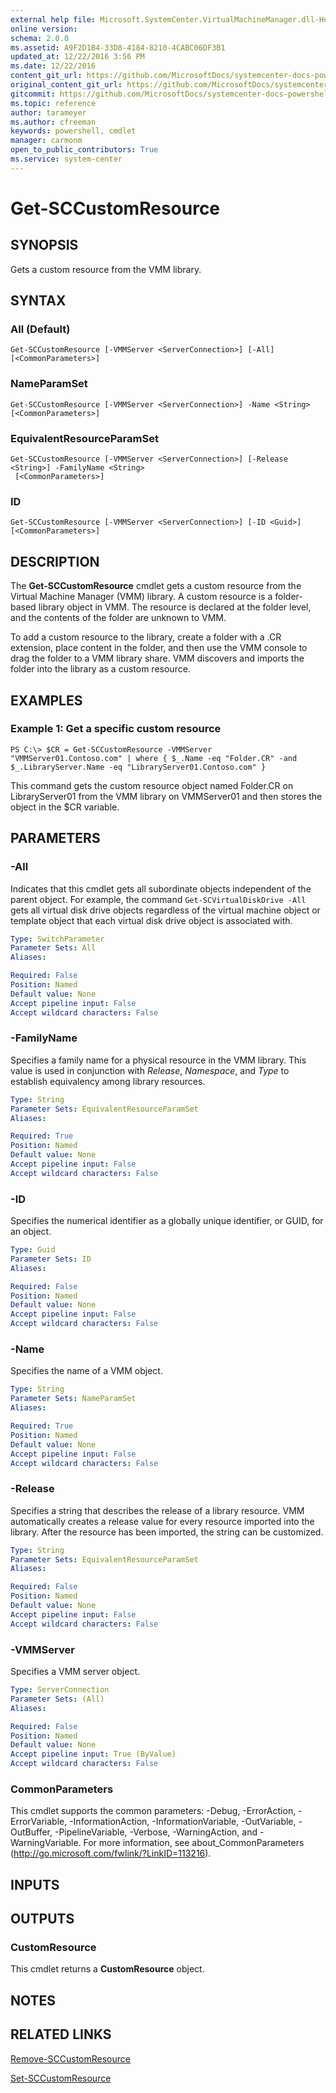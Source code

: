 ```yaml
---
external help file: Microsoft.SystemCenter.VirtualMachineManager.dll-Help.xml
online version: 
schema: 2.0.0
ms.assetid: A9F2D1B4-33D8-4184-8210-4CABC06DF3B1
updated_at: 12/22/2016 3:56 PM
ms.date: 12/22/2016
content_git_url: https://github.com/MicrosoftDocs/systemcenter-docs-powershell/blob/master/systemcenter-cmdlets/SystemCenter2016/VirtualMachineManager/vlatest/Get-SCCustomResource.md
original_content_git_url: https://github.com/MicrosoftDocs/systemcenter-docs-powershell/blob/master/systemcenter-cmdlets/SystemCenter2016/VirtualMachineManager/vlatest/Get-SCCustomResource.md
gitcommit: https://github.com/MicrosoftDocs/systemcenter-docs-powershell/blob/96e5647587661652225fbdd2c797cd4d59d542bc/systemcenter-cmdlets/SystemCenter2016/VirtualMachineManager/vlatest/Get-SCCustomResource.md
ms.topic: reference
author: tarameyer
ms.author: cfreeman
keywords: powershell, cmdlet
manager: carmonm
open_to_public_contributors: True
ms.service: system-center
---
```


# Get-SCCustomResource

## SYNOPSIS
Gets a custom resource from the VMM library.

## SYNTAX

### All (Default)
```
Get-SCCustomResource [-VMMServer <ServerConnection>] [-All] [<CommonParameters>]
```

### NameParamSet
```
Get-SCCustomResource [-VMMServer <ServerConnection>] -Name <String> [<CommonParameters>]
```

### EquivalentResourceParamSet
```
Get-SCCustomResource [-VMMServer <ServerConnection>] [-Release <String>] -FamilyName <String>
 [<CommonParameters>]
```

### ID
```
Get-SCCustomResource [-VMMServer <ServerConnection>] [-ID <Guid>] [<CommonParameters>]
```

## DESCRIPTION
The **Get-SCCustomResource** cmdlet gets a custom resource from the Virtual Machine Manager (VMM) library.
A custom resource is a folder-based library object in VMM.
The resource is declared at the folder level, and the contents of the folder are unknown to VMM.

To add a custom resource to the library, create a folder with a .CR extension, place content in the folder, and then use the VMM console to drag the folder to a VMM library share.
VMM discovers and imports the folder into the library as a custom resource.

## EXAMPLES

### Example 1: Get a specific custom resource
```
PS C:\> $CR = Get-SCCustomResource -VMMServer "VMMServer01.Contoso.com" | where { $_.Name -eq "Folder.CR" -and $_.LibraryServer.Name -eq "LibraryServer01.Contoso.com" }
```

This command gets the custom resource object named Folder.CR on LibraryServer01 from the VMM library on VMMServer01 and then stores the object in the $CR variable.

## PARAMETERS

### -All
Indicates that this cmdlet gets all subordinate objects independent of the parent object.
For example, the command `Get-SCVirtualDiskDrive -All` gets all virtual disk drive objects regardless of the virtual machine object or template object that each virtual disk drive object is associated with.

```yaml
Type: SwitchParameter
Parameter Sets: All
Aliases: 

Required: False
Position: Named
Default value: None
Accept pipeline input: False
Accept wildcard characters: False
```

### -FamilyName
Specifies a family name for a physical resource in the VMM library.
This value is used in conjunction with *Release*, *Namespace*, and *Type* to establish equivalency among library resources.

```yaml
Type: String
Parameter Sets: EquivalentResourceParamSet
Aliases: 

Required: True
Position: Named
Default value: None
Accept pipeline input: False
Accept wildcard characters: False
```

### -ID
Specifies the numerical identifier as a globally unique identifier, or GUID, for an object.

```yaml
Type: Guid
Parameter Sets: ID
Aliases: 

Required: False
Position: Named
Default value: None
Accept pipeline input: False
Accept wildcard characters: False
```

### -Name
Specifies the name of a VMM object.

```yaml
Type: String
Parameter Sets: NameParamSet
Aliases: 

Required: True
Position: Named
Default value: None
Accept pipeline input: False
Accept wildcard characters: False
```

### -Release
Specifies a string that describes the release of a library resource.
VMM automatically creates a release value for every resource imported into the library.
After the resource has been imported, the string can be customized.

```yaml
Type: String
Parameter Sets: EquivalentResourceParamSet
Aliases: 

Required: False
Position: Named
Default value: None
Accept pipeline input: False
Accept wildcard characters: False
```

### -VMMServer
Specifies a VMM server object.

```yaml
Type: ServerConnection
Parameter Sets: (All)
Aliases: 

Required: False
Position: Named
Default value: None
Accept pipeline input: True (ByValue)
Accept wildcard characters: False
```

### CommonParameters
This cmdlet supports the common parameters: -Debug, -ErrorAction, -ErrorVariable, -InformationAction, -InformationVariable, -OutVariable, -OutBuffer, -PipelineVariable, -Verbose, -WarningAction, and -WarningVariable. For more information, see about_CommonParameters (http://go.microsoft.com/fwlink/?LinkID=113216).

## INPUTS

## OUTPUTS

### CustomResource
This cmdlet returns a **CustomResource** object.

## NOTES

## RELATED LINKS

[Remove-SCCustomResource](xref:SystemCenter2016/VirtualMachineManager/vlatest/Remove-SCCustomResource.md)

[Set-SCCustomResource](xref:SystemCenter2016/VirtualMachineManager/vlatest/Set-SCCustomResource.md)

